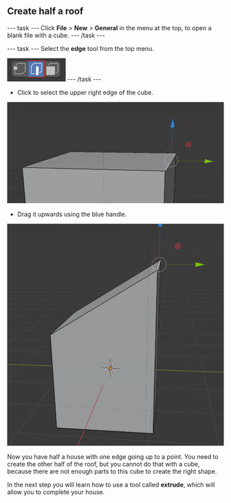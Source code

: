 ## Create half a roof

--- task ---
Click **File** > **New** > **General** in the menu at the top, to open a blank file with a cube.
--- /task ---

--- task ---
Select the **edge** tool from the top menu.

![The three button selection toolbar with the middle button for selecting edges highlighted](images/blender-edge-tool.png)
--- /task ---

+ Click to select the upper right edge of the cube.

![Edge tool](images/blender-select-right-edge.png)

+ Drag it upwards using the blue handle.

![Drag the right edge](images/blender-drag-right-edge.png)

Now you have half a house with one edge going up to a point. You need to create the other half of the roof, but you cannot do that with a cube, because there are not enough parts to this cube to create the right shape.

In the next step you will learn how to use a tool called **extrude**, which will allow you to complete your house.
